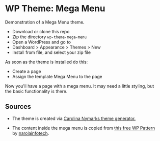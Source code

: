 # WP Theme: Mega Menu

Demonstration of a Mega Menu theme.

* Download or clone this repo
* Zip the directory `wp-theme-mega-menu` 
* Open a WordPress and go to
* Dashboard > Appearance > Themes > New
* Install from file, and select your zip file

As soon as the theme is installed do this:

* Create a page
* Assign the template Mega Menu to the page

Now you'll have a page with a mega menu. It may need a little styling, but the basic functionality is there.

## Sources

* The theme is created via [Carolina Nymarks theme generator.](https://fullsiteediting.com/block-theme-generator/)

* The content inside the mega menu is copied from [this free WP Pattern](https://wordpress.org/patterns/pattern/video-background-section/) by [narolainfotech](https://wordpress.org/patterns/author/narolainfotech).
